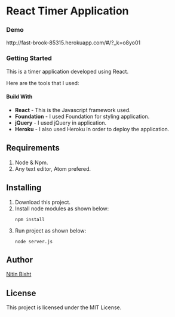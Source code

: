<h1>React Timer Application</h1>

<h3>Demo</h3>
http://fast-brook-85315.herokuapp.com/#/?_k=o8yo01

<h3>Getting Started</h3>

This is a timer application developed using React.

Here are the tools that I used:

<h4>Build With</h4>

<ul>
<li><b>React</b> - This is the Javascript framework used.</li>
<li><b>Foundation</b> - I used Foundation for styling application.</li>
<li><b>jQuery</b> - I used jQuery in application.</li>
<li><b>Heroku</b> - I also used Heroku in order to deploy the application.</li>

</ul>

## Requirements

<ol>
<li>Node & Npm.</li>

<li>Any text editor, Atom prefered.</li>
</ol>

## Installing

<ol>
<li>Download this project.</li>

<li>Install node modules as shown below:</li>


```npm install```

<li>Run project as shown below:</li>

```node server.js```
</ol>

## Author
<a href="https://github.com/Nitin96Bisht">Nitin Bisht</a>

## License 
This project is licensed under the MIT License.

